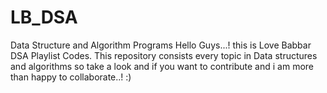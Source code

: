 # LB_DSA
Data Structure and Algorithm Programs 
Hello Guys...! this is Love Babbar DSA Playlist Codes.
This repository consists every topic in Data structures and algorithms so take a look and if you want to contribute and i am more than happy to collaborate..! :)

